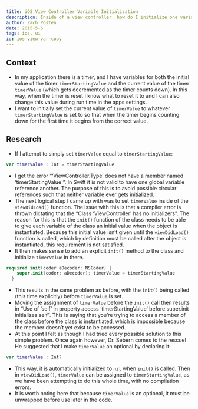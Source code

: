 ```yaml
---
title: iOS View Controller Variable Initialization
description: Inside of a view controller, how do I initialize one variable to the value of another?
author: Zach Posten
date: 2015-5-6
tags: ios, ui
id: ios-view-var-copy
---
```


## Context

- In my application there is a timer, and I have variables for both the initial value of the timer `timerStartingValue` and the current value of the timer `timerValue` (which gets decremented as the timer counts down). In this way, when the timer is reset I know what to reset it to and I can also change this value during run time in the apps settings.
- I want to initially set the current value of `timerValue` to whatever `timerStartingValue` is set to so that when the timer begins counting down for the first time it begins from the correct value.

## Research

- If I attempt to simply set `timerValue` equal to `timerStartingValue`:

```swift
var timerValue : Int = timerStartingValue
```

- I get the error “‘ViewController.Type’ does not have a member named ‘timerStartingValue`”. In Swift it is not valid to have one global variable reference another. The purpose of this is to avoid possible circular references such that neither variable ever gets initialized.
- The next logical step I came up with was to set `timerValue` inside of the `viewDidLoad()` function. The issue with this is that a compiler error is thrown dictating that the “Class ‘ViewController’ has no initializers”. The reason for this is that the `init()` function of the class needs to be able to give each variable of the class an initial value when the object is instantiated. Because this initial value isn’t given until the `viewDidLoad()` function is called, which by definition must be called after the object is instantiated, this requirement is not satisfied.
- It then makes sense to add an explicit `init()` method to the class and initialize `timerValue` in there.

```swift
required init(coder aDecoder: NSCoder) {
    super.init(coder: aDecoder); timerValue = timerStartingValue
  }
```

- This results in the same problem as before, with the `init()` being called (this time explicitly) before `timerValue` is set.
- Moving the assignment of `timerValue` before the `init()` call then results in “Use of ‘self’ in property access ‘timerStartingValue’ before super.init initializes self”. This is saying that you’re trying to access a member of the class before the class is instantiated, which is impossible because the member doesn’t yet exist to be accessed.
- At this point I felt as though I had tried every possible solution to this simple problem. Once again however, Dr. Sebern comes to the rescue! He suggested that I make `timerValue` an optional by declaring it:

```swift
var timerValue : Int?
```

- This way, it is automatically initialized to `nil` when `init()` is called. Then in `viewDidLoad()`, `timerValue` can be assigned to `timerStartingValue`, as we have been attempting to do this whole time, with no compilation errors.
- It is worth noting here that because `timerValue` is an optional, it must be unwrapped before use later in the code.
